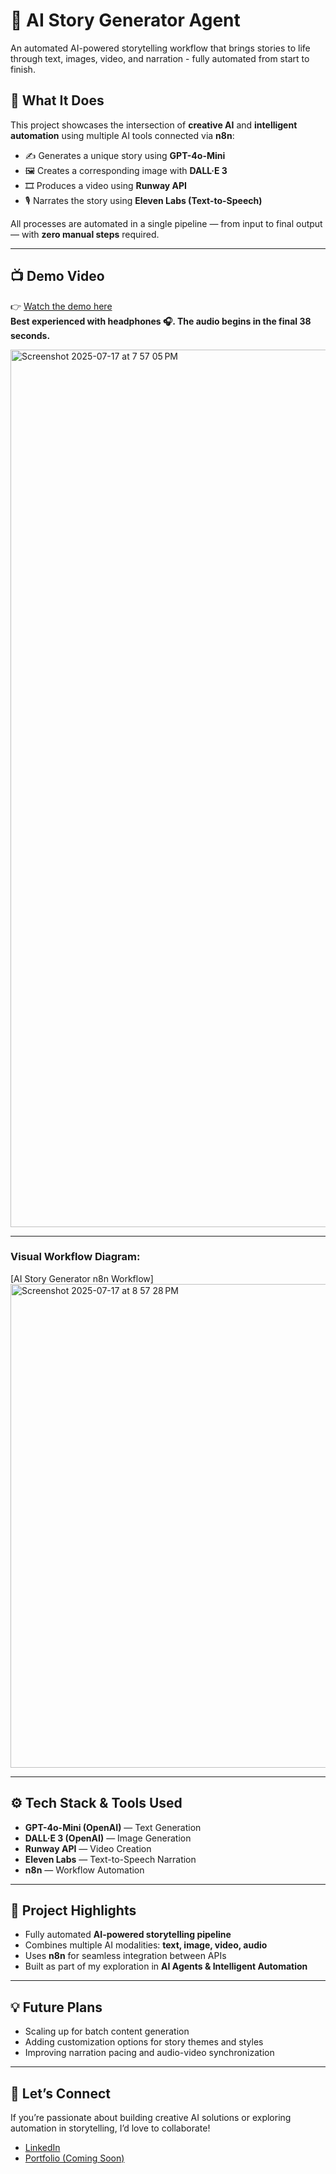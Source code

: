 # 🎨 AI Story Generator Agent

An automated AI-powered storytelling workflow that brings stories to life through text, images, video, and narration - fully automated from start to finish.

## 🎯 What It Does

This project showcases the intersection of **creative AI** and **intelligent automation** using multiple AI tools connected via **n8n**:

- ✍️ Generates a unique story using **GPT-4o-Mini**
- 🖼️ Creates a corresponding image with **DALL·E 3**
- 🎞️ Produces a video using **Runway API**
- 🎙️ Narrates the story using **Eleven Labs (Text-to-Speech)**

All processes are automated in a single pipeline — from input to final output — with **zero manual steps** required.

---

## 📺 Demo Video

👉 [Watch the demo here](https://youtu.be/GJ0A__pERvA)  
**Best experienced with headphones 🎧. The audio begins in the final 38 seconds.**

<img width="2346" height="1404" alt="Screenshot 2025-07-17 at 7 57 05 PM" src="https://github.com/user-attachments/assets/030722dc-fde2-4ecc-be6a-d261122509ca" />

---

### Visual Workflow Diagram:

[AI Story Generator n8n Workflow] 
<img width="2272" height="774" alt="Screenshot 2025-07-17 at 8 57 28 PM" src="https://github.com/user-attachments/assets/a255fbc5-fb07-4e75-a4ca-64b08922aebd" />




---

## ⚙️ Tech Stack & Tools Used

- **GPT-4o-Mini (OpenAI)** — Text Generation  
- **DALL·E 3 (OpenAI)** — Image Generation  
- **Runway API** — Video Creation  
- **Eleven Labs** — Text-to-Speech Narration  
- **n8n** — Workflow Automation

---

## 🚀 Project Highlights

- Fully automated **AI-powered storytelling pipeline**
- Combines multiple AI modalities: **text, image, video, audio**
- Uses **n8n** for seamless integration between APIs
- Built as part of my exploration in **AI Agents & Intelligent Automation**

---

## 💡 Future Plans

- Scaling up for batch content generation  
- Adding customization options for story themes and styles  
- Improving narration pacing and audio-video synchronization  

---

## 🤝 Let’s Connect

If you’re passionate about building creative AI solutions or exploring automation in storytelling, I’d love to collaborate!

- [LinkedIn](https://www.linkedin.com/in/sushmitha-vijayakumar/)
- [Portfolio (Coming Soon)](https://your-portfolio-link.com)


